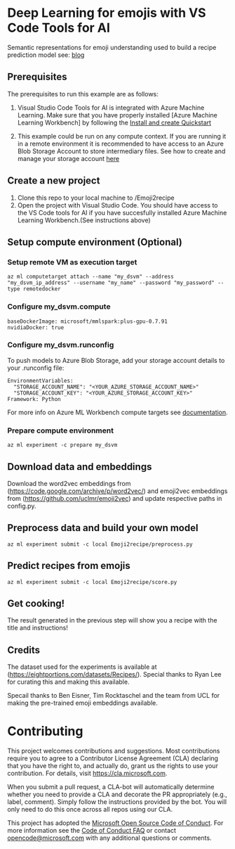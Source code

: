 

# Deep Learning for emojis with VS Code Tools for AI

Semantic representations for emoji understanding used to build a recipe prediction model see: [blog](https://blogs.technet.microsoft.com/machinelearning/2017/12/06/music-generation-with-azure-machine-learning/)

## Prerequisites

The prerequisites to run this example are as follows:

1. Visual Studio Code Tools for AI is integrated with Azure Machine Learning. Make sure that you have properly installed [Azure Machine Learning Workbench] by following the [Install and create Quickstart](https://docs.microsoft.com/en-us/azure/machine-learning/preview/quickstart-installation)

2. This example could be run on any compute context. If you are running it in a remote environment it is recommended to have access to an Azure Blob Storage Account to store intermediary files. See how to create and manage your storage account [here](https://docs.microsoft.com/en-us/azure/storage/common/storage-create-storage-account?toc=%2fazure%2fstorage%2fblobs%2ftoc.json)

## Create a new project

1. Clone this repo to your local machine to /Emoji2recipe
2. Open the project with Visual Studio Code. You should have access to the VS Code tools for AI if you have succesfully installed Azure Machine Learning Workbench.(See instructions above)

## Setup compute environment (Optional)

### Setup remote VM as execution target
```
az ml computetarget attach --name "my_dsvm" --address "my_dsvm_ip_address" --username "my_name" --password "my_password" --type remotedocker
```
### Configure my_dsvm.compute
```
baseDockerImage: microsoft/mmlspark:plus-gpu-0.7.91
nvidiaDocker: true
```
### Configure my_dsvm.runconfig
To push models to Azure Blob Storage, add your storage account details to your .runconfig file:

```
EnvironmentVariables:
  "STORAGE_ACCOUNT_NAME": "<YOUR_AZURE_STORAGE_ACCOUNT_NAME>"
  "STORAGE_ACCOUNT_KEY": "<YOUR_AZURE_STORAGE_ACCOUNT_KEY>"
Framework: Python
```

For more info on Azure ML Workbench compute targets see [documentation](https://docs.microsoft.com/en-us/azure/machine-learning/preview/how-to-create-dsvm-hdi).

### Prepare compute environment

```
az ml experiment -c prepare my_dsvm
```

## Download data and embeddings
Download the word2vec embeddings from (https://code.google.com/archive/p/word2vec/) and emoji2vec embeddings from (https://github.com/uclmr/emoji2vec) and update respective paths in config.py.

## Preprocess data and build your own model

```
az ml experiment submit -c local Emoji2recipe/preprocess.py
```

## Predict recipes from emojis

```
az ml experiment submit -c local Emoji2recipe/score.py
```
## Get cooking!

The result generated in the previous step will show you a recipe with the title and instructions!

## Credits

The dataset used for the experiments is available at (https://eightportions.com/datasets/Recipes/). Special thanks to Ryan Lee for curating this and making this available.

Specail thanks to Ben Eisner, Tim Rocktaschel and the team from UCL for making the pre-trained emoji embeddings available.

# Contributing

This project welcomes contributions and suggestions.  Most contributions require you to agree to a
Contributor License Agreement (CLA) declaring that you have the right to, and actually do, grant us
the rights to use your contribution. For details, visit https://cla.microsoft.com.

When you submit a pull request, a CLA-bot will automatically determine whether you need to provide
a CLA and decorate the PR appropriately (e.g., label, comment). Simply follow the instructions
provided by the bot. You will only need to do this once across all repos using our CLA.

This project has adopted the [Microsoft Open Source Code of Conduct](https://opensource.microsoft.com/codeofconduct/).
For more information see the [Code of Conduct FAQ](https://opensource.microsoft.com/codeofconduct/faq/) or
contact [opencode@microsoft.com](mailto:opencode@microsoft.com) with any additional questions or comments.

